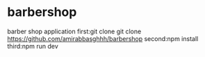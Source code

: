 # barbershop
barber shop application
first:git clone  git clone https://github.com/amirabbasghhh/barbershop
second:npm install
third:npm run dev

